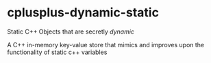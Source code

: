 # cplusplus-dynamic-static
Static C++ Objects that are secretly *dynamic*

A C++ in-memory key-value store that mimics and improves upon the functionality of static c++ variables
